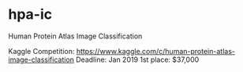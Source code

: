 # hpa-ic
Human Protein Atlas Image Classification 

Kaggle Competition: https://www.kaggle.com/c/human-protein-atlas-image-classification 
Deadline: Jan 2019
1st place: $37,000




